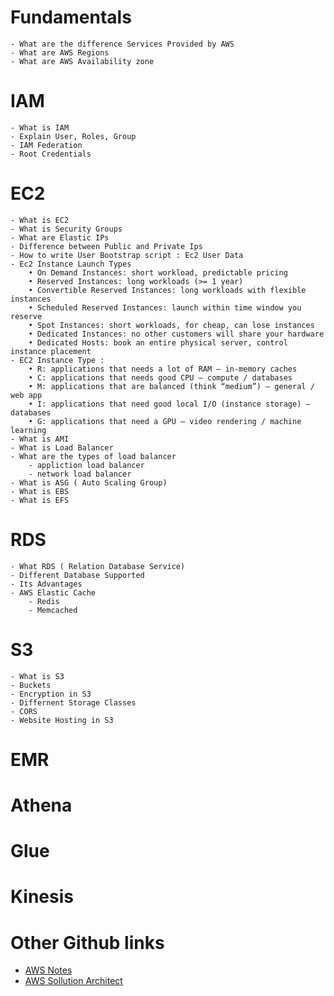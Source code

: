 # Fundamentals 

    - What are the difference Services Provided by AWS
    - What are AWS Regions
    - What are AWS Availability zone



# IAM

    - What is IAM 
    - Explain User, Roles, Group
    - IAM Federation
    - Root Credentials


# EC2

    - What is EC2
    - What is Security Groups
    - What are Elastic IPs
    - Difference between Public and Private Ips
    - How to write User Bootstrap script : Ec2 User Data
    - Ec2 Instance Launch Types
        • On Demand Instances: short workload, predictable pricing
        • Reserved Instances: long workloads (>= 1 year)
        • Convertible Reserved Instances: long workloads with flexible instances
        • Scheduled Reserved Instances: launch within time window you reserve
        • Spot Instances: short workloads, for cheap, can lose instances
        • Dedicated Instances: no other customers will share your hardware
        • Dedicated Hosts: book an entire physical server, control instance placement
    - EC2 Instance Type : 
        • R: applications that needs a lot of RAM – in-memory caches
        • C: applications that needs good CPU – compute / databases
        • M: applications that are balanced (think “medium”) – general / web app
        • I: applications that need good local I/O (instance storage) – databases
        • G: applications that need a GPU – video rendering / machine learning
    - What is AMI
    - What is Load Balancer
    - What are the types of load balancer
        - appliction load balancer
        - network load balancer
    - What is ASG ( Auto Scaling Group)
    - What is EBS
    - What is EFS

# RDS  
    - What RDS ( Relation Database Service)
    - Different Database Supported
    - Its Advantages
    - AWS Elastic Cache
        - Redis
        - Memcached
     

# S3
    - What is S3
    - Buckets
    - Encryption in S3
    - Differnent Storage Classes
    - CORS
    - Website Hosting in S3


# EMR



# Athena
# Glue

# Kinesis
    

# Other Github links  

- [AWS Notes](https://github.com/jvidalgz/aws-certified-solutions-architect-associate-notes)
- [AWS Sollution Architect](https://github.com/leokhoa/Aws-Solution-Architect-Notes)
